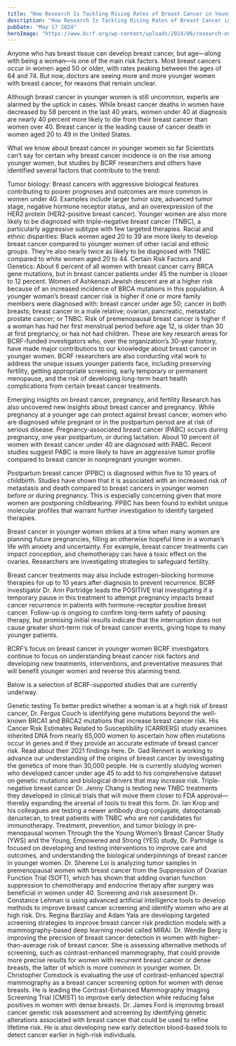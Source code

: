 ```yaml
---
title: "How Research Is Tackling Rising Rates of Breast Cancer in Younger Women"
description: "How Research Is Tackling Rising Rates of Breast Cancer in Younger Women"
pubDate: "May 17 2024"
heroImage: "https://www.bcrf.org/wp-content/uploads/2024/06/research-on-breast-cancer-young-women.png"
---
```

Anyone who has breast tissue can develop breast cancer, but age—along with being a woman—is one of the main risk factors. Most breast cancers occur in women aged 50 or older, with rates peaking between the ages of 64 and 74. But now, doctors are seeing more and more younger women with breast cancer, for reasons that remain unclear.

Although breast cancer in younger women is still uncommon, experts are alarmed by the uptick in cases. While breast cancer deaths in women have decreased by 58 percent in the last 40 years, women under 40 at diagnosis are nearly 40 percent more likely to die from their breast cancer than women over 40. Breast cancer is the leading cause of cancer death in women aged 20 to 49 in the United States.

What we know about breast cancer in younger women so far
Scientists can’t say for certain why breast cancer incidence is on the rise among younger women, but studies by BCRF researchers and others have identified several factors that contribute to the trend:

Tumor biology: Breast cancers with aggressive biological features contributing to poorer prognoses and outcomes are more common in women under 40. Examples include larger tumor size, advanced tumor stage, negative hormone receptor status, and an overexpression of the HER2 protein (HER2-positive breast cancer). Younger women are also more likely to be diagnosed with triple-negative breast cancer (TNBC), a particularly aggressive subtype with few targeted therapies.
Racial and ethnic disparities: Black women aged 20 to 39 are more likely to develop breast cancer compared to younger women of other racial and ethnic groups. They’re also nearly twice as likely to be diagnosed with TNBC compared to white women aged 20 to 44.
Certain Risk Factors and Genetics: About 6 percent of all women with breast cancer carry BRCA gene mutations, but in breast cancer patients under 45 the number is closer to 12 percent. Women of Ashkenazi Jewish descent are at a higher risk because of an increased incidence of BRCA mutations in this population. A younger woman’s breast cancer risk is higher if one or more family members were diagnosed with: breast cancer under age 50; cancer in both breasts; breast cancer in a male relative; ovarian, pancreatic, metastatic prostate cancer; or TNBC. Risk of premenopausal breast cancer is higher if a woman has had her first menstrual period before age 12, is older than 30 at first pregnancy, or has not had children.
These are key research areas for BCRF-funded investigators who, over the organization’s 30-year history, have made major contributions to our knowledge about breast cancer in younger women. BCRF researchers are also conducting vital work to address the unique issues younger patients face, including preserving fertility, getting appropriate screening, early temporary or permanent menopause, and the risk of developing long-term heart health complications from certain breast cancer treatments.

Emerging insights on breast cancer, pregnancy, and fertility
Research has also uncovered new insights about breast cancer and pregnancy. While pregnancy at a younger age can protect against breast cancer, women who are diagnosed while pregnant or in the postpartum period are at risk of serious disease. Pregnancy-associated breast cancer (PABC) occurs during pregnancy, one year postpartum, or during lactation. About 10 percent of women with breast cancer under 40 are diagnosed with PABC. Recent studies suggest PABC is more likely to have an aggressive tumor profile compared to breast cancer in nonpregnant younger women.

Postpartum breast cancer (PPBC) is diagnosed within five to 10 years of childbirth. Studies have shown that it is associated with an increased risk of metastasis and death compared to breast cancers in younger women before or during pregnancy. This is especially concerning given that more women are postponing childbearing. PPBC has been found to exhibit unique molecular profiles that warrant further investigation to identify targeted therapies.

Breast cancer in younger women strikes at a time when many women are planning future pregnancies, filling an otherwise hopeful time in a woman’s life with anxiety and uncertainty. For example, breast cancer treatments can impact conception, and chemotherapy can have a toxic effect on the ovaries. Researchers are investigating strategies to safeguard fertility.

Breast cancer treatments may also include estrogen-blocking hormone therapies for up to 10 years after diagnosis to prevent recurrence. BCRF investigator Dr. Ann Partridge leads the POSITIVE trial investigating if a temporary pause in this treatment to attempt pregnancy impacts breast cancer recurrence in patients with hormone-receptor positive breast cancer. Follow-up is ongoing to confirm long-term safety of pausing therapy, but promising initial results indicate that the interruption does not cause greater short-term risk of breast cancer events, giving hope to many younger patients.

BCRF’s focus on breast cancer in younger women
BCRF investigators continue to focus on understanding breast cancer risk factors and developing new treatments, interventions, and preventative measures that will benefit younger women and reverse this alarming trend.

Below is a selection of BCRF-supported studies that are currently underway.

Genetic testing
To better predict whether a woman is at a high risk of breast cancer, Dr. Fergus Couch is identifying gene mutations beyond the well-known BRCA1 and BRCA2 mutations that increase breast cancer risk. His Cancer Risk Estimates Related to Susceptibility (CARRIERS) study examines inherited DNA from nearly 65,000 women to ascertain how often mutations occur in genes and if they provide an accurate estimate of breast cancer risk. Read about their 2021 findings here.
Dr. Gad Rennert is working to advance our understanding of the origins of breast cancer by investigating the genetics of more than 30,000 people. He is currently studying women who developed cancer under age 45 to add to his comprehensive dataset on genetic mutations and biological drivers that may increase risk.
Triple-negative breast cancer
Dr. Jenny Chang is testing new TNBC treatments they developed in clinical trials that will move them closer to FDA approval—thereby expanding the arsenal of tools to treat this form.
Dr. Ian Krop and his colleagues are testing a newer antibody drug conjugate, datopotamab deruxtecan, to treat patients with TNBC who are not candidates for immunotherapy.
Treatment, prevention, and tumor biology in pre-menopausal women
Through the the Young Women’s Breast Cancer Study (YWS) and the Young, Empowered and Strong (YES) study, Dr. Partridge is focused on developing and testing interventions to improve care and outcomes, and understanding the biological underpinnings of breast cancer in younger women.
Dr. Sherene Loi is analyzing tumor samples in premenopausal women with breast cancer from the Suppression of Ovarian Function Trial (SOFT), which has shown that adding ovarian function suppression to chemotherapy and endocrine therapy after surgery was beneficial in women under 40.
Screening and risk assessment
Dr. Constance Lehman is using advanced artificial intelligence tools to develop methods to improve breast cancer screening and identify women who are at high risk.
Drs. Regina Barzilay and Adam Yala are developing targeted screening strategies to improve breast cancer risk prediction models with a mammography-based deep learning model called MIRAI.
Dr. Wendie Berg is improving the precision of breast cancer detection in women with higher-than-average risk of breast cancer. She is assessing alternative methods of screening, such as contrast-enhanced mammography, that could provide more precise results for women with recurrent breast cancer or dense breasts, the latter of which is more common in younger women.
Dr. Christopher Comstock is evaluating the use of contrast-enhanced spectral mammography as a breast cancer screening option for women with dense breasts. He is leading the Contrast-Enhanced Mammography Imaging Screening Trial (CMIST) to improve early detection while reducing false positives in women with dense breasts.
Dr. James Ford is improving breast cancer genetic risk assessment and screening by identifying genetic alterations associated with breast cancer that could be used to refine lifetime risk. He is also developing new early detection blood-based tools to detect cancer earlier in high-risk individuals.